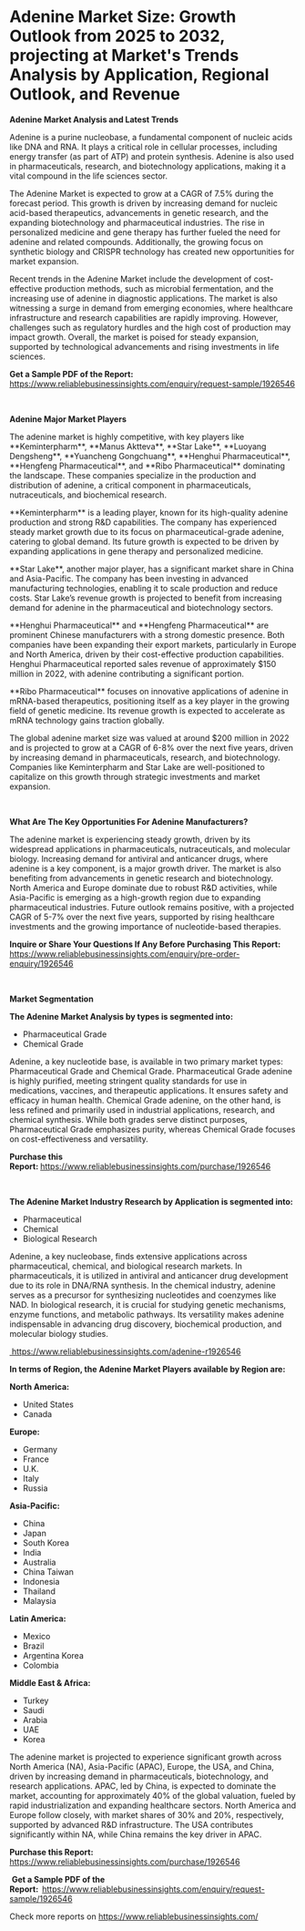 <p><h1>Adenine Market Size: Growth Outlook from 2025 to 2032, projecting at Market's Trends Analysis by Application, Regional Outlook, and Revenue</h1></p><p><strong>Adenine Market Analysis and Latest Trends</strong></p>
<p><p>Adenine is a purine nucleobase, a fundamental component of nucleic acids like DNA and RNA. It plays a critical role in cellular processes, including energy transfer (as part of ATP) and protein synthesis. Adenine is also used in pharmaceuticals, research, and biotechnology applications, making it a vital compound in the life sciences sector.</p><p>The Adenine Market is expected to grow at a CAGR of 7.5% during the forecast period. This growth is driven by increasing demand for nucleic acid-based therapeutics, advancements in genetic research, and the expanding biotechnology and pharmaceutical industries. The rise in personalized medicine and gene therapy has further fueled the need for adenine and related compounds. Additionally, the growing focus on synthetic biology and CRISPR technology has created new opportunities for market expansion.</p><p>Recent trends in the Adenine Market include the development of cost-effective production methods, such as microbial fermentation, and the increasing use of adenine in diagnostic applications. The market is also witnessing a surge in demand from emerging economies, where healthcare infrastructure and research capabilities are rapidly improving. However, challenges such as regulatory hurdles and the high cost of production may impact growth. Overall, the market is poised for steady expansion, supported by technological advancements and rising investments in life sciences.</p></p>
<p><strong>Get a Sample PDF of the Report:&nbsp;</strong> <a href="https://www.reliablebusinessinsights.com/enquiry/request-sample/1926546?utm_campaign=115&utm_medium=2&utm_source=Github&utm_content=ia&utm_term=26012025&utm_id=adenine">https://www.reliablebusinessinsights.com/enquiry/request-sample/1926546</a></p>
<p>&nbsp;</p>
<p><strong>Adenine Major Market Players</strong></p>
<p><p>The adenine market is highly competitive, with key players like **Keminterpharm**, **Manus Aktteva**, **Star Lake**, **Luoyang Dengsheng**, **Yuancheng Gongchuang**, **Henghui Pharmaceutical**, **Hengfeng Pharmaceutical**, and **Ribo Pharmaceutical** dominating the landscape. These companies specialize in the production and distribution of adenine, a critical component in pharmaceuticals, nutraceuticals, and biochemical research.</p><p>**Keminterpharm** is a leading player, known for its high-quality adenine production and strong R&D capabilities. The company has experienced steady market growth due to its focus on pharmaceutical-grade adenine, catering to global demand. Its future growth is expected to be driven by expanding applications in gene therapy and personalized medicine.</p><p>**Star Lake**, another major player, has a significant market share in China and Asia-Pacific. The company has been investing in advanced manufacturing technologies, enabling it to scale production and reduce costs. Star Lake’s revenue growth is projected to benefit from increasing demand for adenine in the pharmaceutical and biotechnology sectors.</p><p>**Henghui Pharmaceutical** and **Hengfeng Pharmaceutical** are prominent Chinese manufacturers with a strong domestic presence. Both companies have been expanding their export markets, particularly in Europe and North America, driven by their cost-effective production capabilities. Henghui Pharmaceutical reported sales revenue of approximately $150 million in 2022, with adenine contributing a significant portion.</p><p>**Ribo Pharmaceutical** focuses on innovative applications of adenine in mRNA-based therapeutics, positioning itself as a key player in the growing field of genetic medicine. Its revenue growth is expected to accelerate as mRNA technology gains traction globally.</p><p>The global adenine market size was valued at around $200 million in 2022 and is projected to grow at a CAGR of 6-8% over the next five years, driven by increasing demand in pharmaceuticals, research, and biotechnology. Companies like Keminterpharm and Star Lake are well-positioned to capitalize on this growth through strategic investments and market expansion.</p></p>
<p>&nbsp;</p>
<p><strong>What Are The Key Opportunities For Adenine Manufacturers?</strong></p>
<p><p>The adenine market is experiencing steady growth, driven by its widespread applications in pharmaceuticals, nutraceuticals, and molecular biology. Increasing demand for antiviral and anticancer drugs, where adenine is a key component, is a major growth driver. The market is also benefiting from advancements in genetic research and biotechnology. North America and Europe dominate due to robust R&D activities, while Asia-Pacific is emerging as a high-growth region due to expanding pharmaceutical industries. Future outlook remains positive, with a projected CAGR of 5-7% over the next five years, supported by rising healthcare investments and the growing importance of nucleotide-based therapies.</p></p>
<p><strong>Inquire or Share Your Questions If Any Before Purchasing This Report:</strong> <a href="https://www.reliablebusinessinsights.com/enquiry/pre-order-enquiry/1926546?utm_campaign=115&utm_medium=2&utm_source=Github&utm_content=ia&utm_term=26012025&utm_id=adenine">https://www.reliablebusinessinsights.com/enquiry/pre-order-enquiry/1926546</a></p>
<p>&nbsp;</p>
<p><strong>Market Segmentation</strong></p>
<p><strong>The Adenine Market Analysis by types is segmented into:</strong></p>
<p><ul><li>Pharmaceutical Grade</li><li>Chemical Grade</li></ul></p>
<p><p>Adenine, a key nucleotide base, is available in two primary market types: Pharmaceutical Grade and Chemical Grade. Pharmaceutical Grade adenine is highly purified, meeting stringent quality standards for use in medications, vaccines, and therapeutic applications. It ensures safety and efficacy in human health. Chemical Grade adenine, on the other hand, is less refined and primarily used in industrial applications, research, and chemical synthesis. While both grades serve distinct purposes, Pharmaceutical Grade emphasizes purity, whereas Chemical Grade focuses on cost-effectiveness and versatility.</p></p>
<p><strong>Purchase this Report:&nbsp;</strong><a href="https://www.reliablebusinessinsights.com/purchase/1926546?utm_campaign=115&utm_medium=2&utm_source=Github&utm_content=ia&utm_term=26012025&utm_id=adenine">https://www.reliablebusinessinsights.com/purchase/1926546</a></p>
<p>&nbsp;</p>
<p><strong>The Adenine Market Industry Research by Application is segmented into:</strong></p>
<p><ul><li>Pharmaceutical</li><li>Chemical</li><li>Biological Research</li></ul></p>
<p><p>Adenine, a key nucleobase, finds extensive applications across pharmaceutical, chemical, and biological research markets. In pharmaceuticals, it is utilized in antiviral and anticancer drug development due to its role in DNA/RNA synthesis. In the chemical industry, adenine serves as a precursor for synthesizing nucleotides and coenzymes like NAD. In biological research, it is crucial for studying genetic mechanisms, enzyme functions, and metabolic pathways. Its versatility makes adenine indispensable in advancing drug discovery, biochemical production, and molecular biology studies.</p></p>
<p><a href="https://www.reliablebusinessinsights.com/adenine-r1926546?utm_campaign=115&utm_medium=2&utm_source=Github&utm_content=ia&utm_term=26012025&utm_id=adenine">&nbsp;https://www.reliablebusinessinsights.com/adenine-r1926546</a></p>
<p><strong>In terms of Region, the Adenine Market Players available by Region are:</strong></p>
<p>
    <p> <strong> North America: </strong>
        <ul>
            <li>United States</li>
            <li>Canada</li>
        </ul>
        </p> 
    <p> <strong> Europe: </strong>
        <ul>
            <li>Germany</li>
            <li>France</li>
            <li>U.K.</li>
            <li>Italy</li>
            <li>Russia</li>
        </ul>
        </p> 
    <p> <strong> Asia-Pacific: </strong>
        <ul>
            <li>China</li>
            <li>Japan</li>
            <li>South Korea</li>
            <li>India</li>
            <li>Australia</li>
            <li>China Taiwan</li>
            <li>Indonesia</li>
            <li>Thailand</li>
            <li>Malaysia</li>
        </ul>
        </p> 
    <p> <strong> Latin America: </strong>
        <ul>
            <li>Mexico</li>
            <li>Brazil</li>
            <li>Argentina Korea</li>
            <li>Colombia</li>
        </ul>
        </p> 
    <p> <strong> Middle East & Africa: </strong>
        <ul>
            <li>Turkey</li>
            <li>Saudi</li>
            <li>Arabia</li>
            <li>UAE</li>
            <li>Korea</li>
        </ul>
    </p>
    </p>
<p><p>The adenine market is projected to experience significant growth across North America (NA), Asia-Pacific (APAC), Europe, the USA, and China, driven by increasing demand in pharmaceuticals, biotechnology, and research applications. APAC, led by China, is expected to dominate the market, accounting for approximately 40% of the global valuation, fueled by rapid industrialization and expanding healthcare sectors. North America and Europe follow closely, with market shares of 30% and 20%, respectively, supported by advanced R&D infrastructure. The USA contributes significantly within NA, while China remains the key driver in APAC.</p></p>
<p><strong>Purchase this Report: </strong><a href="https://www.reliablebusinessinsights.com/purchase/1926546?utm_campaign=115&utm_medium=2&utm_source=Github&utm_content=ia&utm_term=26012025&utm_id=adenine">https://www.reliablebusinessinsights.com/purchase/1926546</a></p>
<p>&nbsp;<strong>Get a Sample PDF of the Report:&nbsp;&nbsp;</strong><a href="https://www.reliablebusinessinsights.com/enquiry/request-sample/1926546?utm_campaign=115&utm_medium=2&utm_source=Github&utm_content=ia&utm_term=26012025&utm_id=adenine">https://www.reliablebusinessinsights.com/enquiry/request-sample/1926546</a></p>
<p><strong></strong></p>
<p>Check more reports on <a href="https://www.reliablebusinessinsights.com/?utm_campaign=115&utm_medium=2&utm_source=Github&utm_content=ia&utm_term=26012025&utm_id=adenine">https://www.reliablebusinessinsights.com/</a></p>